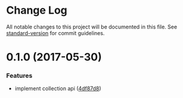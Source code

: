 # Change Log

All notable changes to this project will be documented in this file. See [standard-version](https://github.com/conventional-changelog/standard-version) for commit guidelines.

<a name="0.1.0"></a>
# 0.1.0 (2017-05-30)


### Features

* implement collection api ([4df87d8](https://github.com/KnisterPeter/ts-emitter/commit/4df87d8))
